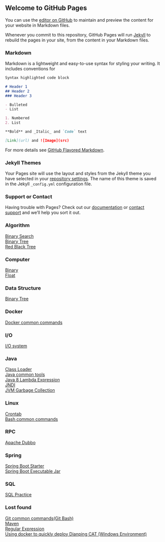 ## Welcome to GitHub Pages

You can use the [editor on GitHub](https://github.com/jin-sheng/jin-sheng.github.io/edit/master/README.md) to maintain and preview the content for your website in Markdown files.

Whenever you commit to this repository, GitHub Pages will run [Jekyll](https://jekyllrb.com/) to rebuild the pages in your site, from the content in your Markdown files.

### Markdown

Markdown is a lightweight and easy-to-use syntax for styling your writing. It includes conventions for

```markdown
Syntax highlighted code block

# Header 1
## Header 2
### Header 3

- Bulleted
- List

1. Numbered
2. List

**Bold** and _Italic_ and `Code` text

[Link](url) and ![Image](src)
```

For more details see [GitHub Flavored Markdown](https://guides.github.com/features/mastering-markdown/).

### Jekyll Themes

Your Pages site will use the layout and styles from the Jekyll theme you have selected in your [repository settings](https://github.com/jin-sheng/jin-sheng.github.io/settings). The name of this theme is saved in the Jekyll `_config.yml` configuration file.

### Support or Contact

Having trouble with Pages? Check out our [documentation](https://help.github.com/categories/github-pages-basics/) or [contact support](https://github.com/contact) and we’ll help you sort it out.

### Algorithm
[Binary Search](https://jin-sheng.github.io/algorithm/algorithm-binary-search)  
[Binary Tree](https://jin-sheng.github.io/algorithm/algorithm-binary-tree)  
[Red Black Tree](https://jin-sheng.github.io/algorithm/algorithm-red-black-tree)

### Computer
[Binary](https://jin-sheng.github.io/computer/binary)  
[Float](https://jin-sheng.github.io/computer/float)

### Data Structure
[Binary Tree](https://jin-sheng.github.io/data/data-binary-tree)  

### Docker
[Docker common commands](https://jin-sheng.github.io/docker/docker-common-commands)

### I/O
[I/O system](https://jin-sheng.github.io/io/system)

### Java
[Class Loader](https://jin-sheng.github.io/java/jvm/class-loader)  
[Java common tools](https://jin-sheng.github.io/java/java-common-tools)  
[Java 8 Lambda Expression](https://jin-sheng.github.io/java/java-8-lambda-expression)  
[JNDI](https://jin-sheng.github.io/java/jndi)  
[JVM Garbage Collection](https://jin-sheng.github.io/java/jvm/jvm-garbage-collection)  

### Linux
[Crontab](https://jin-sheng.github.io/linux/crontab)  
[Bash common commands](https://jin-sheng.github.io/linux/bash-common-commands)

### RPC
[Apache Dubbo](https://jin-sheng.github.io/rpc/apache-dubbo)

### Spring
[Spring Boot Starter](https://jin-sheng.github.io/spring/spring-boot-starter)  
[Spring Boot Executable Jar](https://jin-sheng.github.io/spring/spring-boot-executable-jar)  

### SQL
[SQL Practice](https://jin-sheng.github.io/sql/sql-practice) 

### Lost found
[Git common commands(Git Bash)](https://jin-sheng.github.io/lost-found/git-common-commands)  
[Maven](https://jin-sheng.github.io/lost-found/maven)  
[Regular Expression](https://jin-sheng.github.io/lost-found/regular-expression)  
[Using docker to quickly deploy Dianping CAT (Windows Environment)](https://jin-sheng.github.io/lost-found/dianping-cat)  
